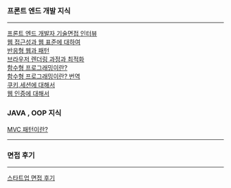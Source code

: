 ### 프론트 엔드 개발 지식
- - - - -
[프론트 엔드 개발자 기술면접 인터뷰](https://realmojo.tistory.com/300)<br/>
[웹 접근성과 웹 표준에 대하여](https://goddaehee.tistory.com/244)<br/>
[반응형 웹과 패턴](https://www.nextree.co.kr/p8622/)<br/>
[브라우저 렌더링 과정과 최적화](https://velog.io/@ru_bryunak/%EB%A0%8C%EB%8D%94%EB%A7%81%EC%9D%B4%EB%9E%80)<br/>
[함수형  프로그래밍이란?](https://medium.com/javascript-scene/master-the-javascript-interview-what-is-functional-programming-7f218c68b3a0)<br/>
[함수형 프로그래밍이란? 번역](https://sungjk.github.io/2017/07/17/fp.html)<br/>
[쿠키,세션에 대해서](https://jeong-pro.tistory.com/80)<br/>
[웹 인증에 대해서](https://velog.io/@sdc337dc/%EC%9B%B9-%EC%9D%B8%EC%A6%9DAuthentication-%EC%9D%B8%EA%B0%80Authorization)



### JAVA , OOP 지식
[MVC 패턴이란?](https://developer.mozilla.org/ko/docs/Glossary/MVC)<br/>
- - - - -

### 면접 후기
- - - - -
[스타트업 면접 후기](https://velog.io/@ddorong/%EC%BB%B4%EA%B3%B5-%EC%84%9D%EC%82%AC%EC%83%9D%EC%9D%98-%EC%8A%A4%ED%83%80%ED%8A%B8%EC%97%85-%EB%A9%B4%EC%A0%91%ED%9B%84%EA%B8%B0)<br/>
